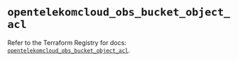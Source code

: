 # `opentelekomcloud_obs_bucket_object_acl`

Refer to the Terraform Registry for docs: [`opentelekomcloud_obs_bucket_object_acl`](https://registry.terraform.io/providers/opentelekomcloud/opentelekomcloud/1.36.41/docs/resources/obs_bucket_object_acl).
